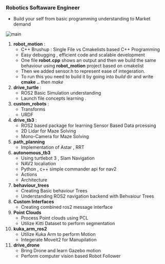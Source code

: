 ### Robotics Softaware Engineer
- Build your self from basic programming understanding to Market demand
   
![main](https://github.com/Robotisim/robotics_software_engineer/assets/29896241/c6f3b194-76aa-4a2b-b88c-008738157396)


1. **robot_motion** :
    - C++ Brushup : Single File vs Cmakelists based C++ Programming
    - Easy debugging , efficient code and scalable development
    - One file **robot.cpp** shows an output and then we build the same behaviour using **robot_motion** project based on cmakelist
    - Then we added sensor.h to represent ease of integeration.
    - To run this you need to build it by going into *build* dir and write **cmake ..** then *make*
2. **drive_turtle** :
    - ROS2 Basic Simulation understanding
    - Launch file concepts learning .
2. **custom_robots** :
    - Transforms
    - URDF
5. **drive_tb3** :
    - ROS2 based package for learning Sensor Based Data prcessing
    - 2D Lidar for Maze Solving
    - Mono-Camera for Maze Solving
6. **path_planning**
    - Implementation of Astar , RRT
7. **autonomous_tb3**
    - Using turtlebot 3 , Slam Navigation
    - NAV2 localiation
    - Python , c++ simple commander api for nav2
    - Actions
    - Architecture
8. **behaviour_trees**
    - Creating Basic behaviour Trees
    - Understanding ROS2 navigation backend with Behvaiour Trees
9. **Custom Interfaces**
    - Creating combined ros2 message interface
10. **Point Clouds**
    - Process Point clouds using PCL
    - Utilize Kitti Dataset to perform segmentation
11. **kuka_arm_ros2**
    - Utilize Kuka Arm to perform Motion
    - Integerate Moveit2 for Manupilation
12. **drive_drone**
    - Bring Drone and learn Gazebo motion
    - Perform computer vision based Robot Follower


